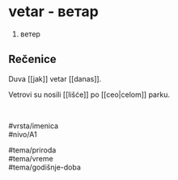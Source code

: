# vetar - ветар

1. ветер

## Rečenice

Duva [[jak]] vetar [[danas]].

Vetrovi su nosili [[lišće]] po [[ceo|celom]] parku.

<br>

#vrsta/imenica  
#nivo/A1  

#tema/priroda  
#tema/vreme  
#tema/godišnje-doba  
